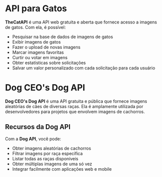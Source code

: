 # API para Gatos

**TheCatAPI** é uma API web gratuita e aberta que fornece acesso a imagens de gatos. Com ela, é possível:  

- Pesquisar na base de dados de imagens de gatos  
- Exibir imagens de gatos  
- Fazer o upload de novas imagens  
- Marcar imagens favoritas  
- Curtir ou votar em imagens  
- Obter estatísticas sobre solicitações  
- Salvar um valor personalizado com cada solicitação para cada usuário  
# Dog CEO's Dog API

**Dog CEO's Dog API** é uma API gratuita e pública que fornece imagens aleatórias de cães de diversas raças. Ela é amplamente utilizada por desenvolvedores para projetos que envolvem imagens de cachorros.  

## Recursos da Dog API  

Com a **Dog API**, você pode:  

- Obter imagens aleatórias de cachorros  
- Filtrar imagens por raça específica  
- Listar todas as raças disponíveis  
- Obter múltiplas imagens de uma só vez  
- Integrar facilmente com aplicações web e mobile  
